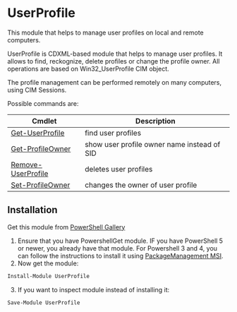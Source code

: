 # UserProfile

This module that helps to manage user profiles on local and remote computers.

UserProfile is CDXML-based module that helps to manage user profiles.  It allows to find, reckognize,
delete profiles or change the profile owner.  All operations are based on Win32_UserProfile CIM object.

The profile management can be performed remotely on many computers, using CIM Sessions.

Possible commands are:

|Cmdlet            |Description                                 |
|------------------|--------------------------------------------|
|[Get-UserProfile](docs/Get-UserProfile.md)   |find user profiles                          |
|[Get-ProfileOwner](docs/Get-ProfileOwner.md)  |show user profile owner name instead of SID |
|[Remove-UserProfile](docs/Remove-UserProfile.md)|deletes user profiles                       |
|[Set-ProfileOwner](docs/Set-ProfileOwner.md)  |changes the owner of user profile           |

## Installation

Get this module from [PowerShell Gallery](https://www.powershellgallery.com)

1. Ensure that you have PowershellGet module.  IF you have PowerShell 5 or newer, you already have that module.  For Powershell 3 and 4, you can follow the instructions to install it using [PackageManagement MSI](https://docs.microsoft.com/en-us/powershell/gallery/installing-psget).
2. Now get the module:

```powershell
Install-Module UserProfile
```

3. If you want to inspect module instead of installing it:

```powershell
Save-Module UserProfile
```
